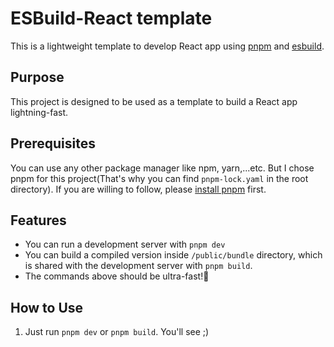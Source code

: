 # ESBuild-React template

This is a lightweight template to develop React app using [pnpm](https://pnpm.io) and [esbuild](https://esbuild.github.io).

## Purpose

This project is designed to be used as a template to build a React app lightning-fast.

## Prerequisites

You can use any other package manager like npm, yarn,...etc. But I chose pnpm for this project(That's why you can find `pnpm-lock.yaml` in the root directory).
If you are willing to follow, please [install pnpm](https://pnpm.io/installation) first.

## Features

- You can run a development server with `pnpm dev`
- You can build a compiled version inside `/public/bundle` directory, which is shared with the development server with `pnpm build`.
- The commands above should be ultra-fast!🚀

## How to Use

1. Just run `pnpm dev` or `pnpm build`. You'll see ;)
